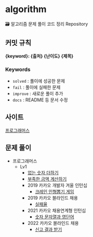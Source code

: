 # algorithm

🗃 알고리즘 문제 풀이 코드 정리 Repository

## 커밋 규칙

**{keyword}: {출처} {난이도} {제목}**

### Keywords

- `solved` : 풀이에 성공한 문제
- `fail` : 풀이에 실패한 문제
- `improve` : 새로운 풀이 추가
- `docs` : README 등 문서 수정

## 사이트

[프로그래머스](https://programmers.co.kr/)

## 문제 풀이

- 프로그래머스
  - Lv1
    - [없는 숫자 더하기]("https://github.com/hanseo0507/algorithm/blob/main/programmers/Lv1/없는_숫자_더하기/solution.js")
    - [부족한 금액 계산하기]("https://github.com/hanseo0507/algorithm/blob/main/programmers/Lv1/부족한_금액_계산하기/solution.js")
    - 2019 카카오 개발자 겨울 인턴십
      - [크레인 인형뽑기 게임](https://github.com/hanseo0507/algorithm/blob/main/programmers/Lv1/2019_카카오_개발자_겨울_인턴십/크레인_인형뽑기_게임/solution.js)
    - 2019 카카오 블라인드 채용
      - [실패율](https://github.com/hanseo0507/algorithm/blob/main/programmers/Lv1/2019_카카오_블라인드_채용/실패율/solution.js)
    - 2021 카카오 채용연계형 인턴십
      - [숫자 문자열과 영단어](https://github.com/hanseo0507/algorithm/blob/main/programmers/Lv1/2021_카카오_채용연계형_인턴십/숫자_문자열과_영단어/solution.js)
    - 2022 카카오 블라인드 채용
      - [신고 결과 받기](https://github.com/hanseo0507/algorithm/blob/main/programmers/Lv1/2022_카카오_블라인드_채용/신고_결과_받기/solution.js)
